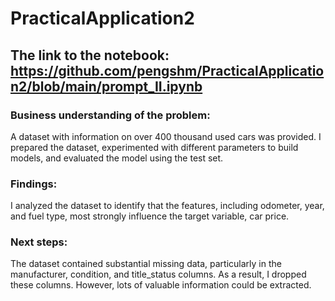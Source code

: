 # PracticalApplication2
## The link to the notebook: https://github.com/pengshm/PracticalApplication2/blob/main/prompt_II.ipynb
### Business understanding of the problem:
A dataset with information on over 400 thousand used cars was provided. I prepared the dataset, experimented with different parameters to build models, and evaluated the model using the test set.
### Findings:
I analyzed the dataset to identify that the features, including odometer, year, and fuel type, most strongly influence the target variable, car price. 
### Next steps:
The dataset contained substantial missing data, particularly in the manufacturer, condition, and title_status columns. As a result, I dropped these columns. However, lots of valuable information could be extracted.
